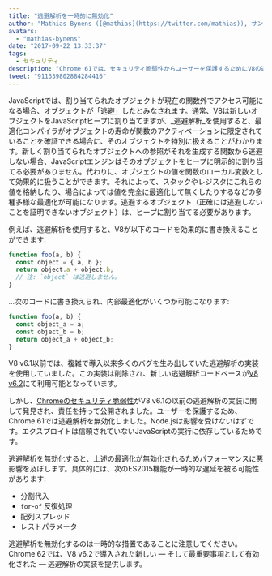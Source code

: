 ```yaml
---
title: "逃避解析を一時的に無効化"
author: "Mathias Bynens ([@mathias](https://twitter.com/mathias)), サンドボックスエスケープ解析者"
avatars: 
  - "mathias-bynens"
date: "2017-09-22 13:33:37"
tags: 
  - セキュリティ
description: "Chrome 61では、セキュリティ脆弱性からユーザーを保護するためにV8の逃避解析を無効化しました。"
tweet: "911339802884284416"
---
```

JavaScriptでは、割り当てられたオブジェクトが現在の関数外でアクセス可能になる場合、オブジェクトが「逃避」したとみなされます。通常、V8は新しいオブジェクトをJavaScriptヒープに割り当てますが、_逃避解析_を使用すると、最適化コンパイラがオブジェクトの寿命が関数のアクティベーションに限定されていることを確証できる場合に、そのオブジェクトを特別に扱えることがわかります。新しく割り当てられたオブジェクトへの参照がそれを生成する関数から逃避しない場合、JavaScriptエンジンはそのオブジェクトをヒープに明示的に割り当てる必要がありません。代わりに、オブジェクトの値を関数のローカル変数として効果的に扱うことができます。それによって、スタックやレジスタにこれらの値を格納したり、場合によっては値を完全に最適化して無くしたりするなどの多種多様な最適化が可能になります。逃避するオブジェクト（正確には逃避しないことを証明できないオブジェクト）は、ヒープに割り当てる必要があります。

<!--truncate-->
例えば、逃避解析を使用すると、V8が以下のコードを効果的に書き換えることができます:

```js
function foo(a, b) {
  const object = { a, b };
  return object.a + object.b;
  // 注: `object` は逃避しません。
}
```

…次のコードに書き換えられ、内部最適化がいくつか可能になります:

```js
function foo(a, b) {
  const object_a = a;
  const object_b = b;
  return object_a + object_b;
}
```

V8 v6.1以前では、複雑で導入以来多くのバグを生み出していた逃避解析の実装を使用していました。この実装は削除され、新しい逃避解析コードベースが[V8 v6.2](/blog/v8-release-62)にて利用可能となっています。

しかし、[Chromeのセキュリティ脆弱性](https://chromereleases.googleblog.com/2017/09/stable-channel-update-for-desktop_21.html)がV8 v6.1の以前の逃避解析の実装に関して発見され、責任を持って公開されました。ユーザーを保護するため、Chrome 61では逃避解析を無効化しました。Node.jsは影響を受けないはずです。エクスプロイトは信頼されていないJavaScriptの実行に依存しているためです。

逃避解析を無効化すると、上述の最適化が無効化されるためパフォーマンスに悪影響を及ぼします。具体的には、次のES2015機能が一時的な遅延を被る可能性があります:

- 分割代入
- `for`-`of` 反復処理
- 配列スプレッド
- レストパラメータ

逃避解析を無効化するのは一時的な措置であることに注意してください。Chrome 62では、V8 v6.2で導入された新しい — そして最重要事項として有効化された — 逃避解析の実装を提供します。
